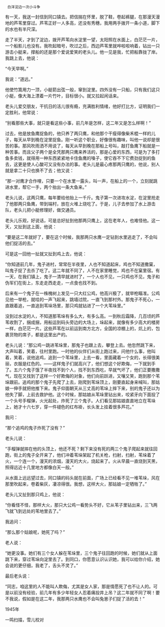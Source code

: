      白洋淀边一次小斗争 

  有一天，我送一封信到同口镇去。把信揣在怀里，脱了鞋，卷起裤腿，在那漫天漫地的芦苇里穿过。芦苇正好一人多高，还没有秀穗，我用两手拨开一条小道，脚下的水也有半尺深。 

  走了半天，才到了淀边，拨开芦苇向水淀里一望，太阳照在水面上，白茫茫一片，一个船影儿也没有。我吹起暗号，吹过之后，西边芦苇里就哗啦啦响着，钻出一只游击小艇来，撑船的还是那个爱说爱笑的老头儿。他一见是我，忙把船靠拢了岸。我跳上去，他说： 

  “今天早啊。” 

  我说：“道远。” 

  他使竹篙用力一顶，小艇箭出弦一般，窜到淀里。四外没有一只船，只有我们这只小艇，像大海上漂着一片竹叶，目标很小。就又拉起闲话来。 

  老头儿爱交朋友，干抗日的活儿很有瘾，充满胜利情绪，他好打比方，证明我们一定胜利，他常说： 

  “别看那些大事，就只是看这些小事，前几年是怎样，这二年又是怎么样啊！” 

  过去，他是放鱼鹰捉鱼的，他只养了两只鹰，和他那个干瘦得像柴禾棍一样的儿子，每天从早到晚在淀里捉鱼。刚一听这个职业，好像很有趣味，叫他一说却是很苦的事。那风吹雨洒不用说了，每天从早到晚在那船上号叫，敲打鱼鹰下船就是一种苦事。而且父子两个是全凭那两只鹰来养活的，那是心爱的东西，可是为了多打鱼多卖钱，就得用一种东西紧紧地卡住鱼鹰的嗓子，使它吞不下它费劲捉到的鱼去，这更是使人心酸可又没有办法的事。老头儿是最心疼那两只鹰的，他说，别人就是拿二十只也换不了去；他又说： 

  “那一对鹰才合作哩，只要一个在水里一露头，叫一声，在船上的一个，立刻就跳进水里，帮它一手，两个抬出一条大鱼来。” 

  老头儿说，这两只鹰，每年要给他抬上一千斤。鬼子第一次进攻水淀，在淀里抢走了他那两只鱼鹰，带到端村，放在火堆上烧吃了。于是，儿子去参加了水上游击队，老头儿把小艇修理好，做交通员。 

  老头儿乐观，好说话，可是总好扯到他那两只鹰上，这在老年人，也难怪他。这一天，又扯到这上面，他说： 

  “要是这二年就好了，要在这个时候，我那两只水鹰一定钻到水里逃走了，不会叫他们捉活的去。” 

  可是这一回他一扯就又扯到鸡上去，他说： 

  “你知道前几年，鬼子进村，常常在半夜里，人也不知道起床，鸡也不知道撒窠，叫鬼子捉了去杀了吃了。这二年就不同了，人不在家里睡觉，鸡也不在窠里宿。有一天，在我们镇上，鬼子一清早就进村了，一个人也不见，一只鸡也不见，鬼子和伪军们在街上，东走走西走走，一点食也找不到。 

  后来有一个鬼子在一株槐树上发见一只大红公鸡，他高兴极了，就举枪瞄准。公鸡见他一举枪，就哇的一声飞起来，跳墙过院，一直飞到那村外。那鬼子不死心，一直跟着追，一直追到苇垛场里，那只鸡就钻进了一个大苇垛里。” 

  没到过水淀的人，不知道那苇垛有多么大，有多么高。一到秋后霜降，几百顷的芦苇收割了，捆成捆，用船运到码头旁边的大场上，垛起来，就像有多少高大的楼房一样，白茫茫一片。这些芦苇在以前运到南方北方，全国的凉棚上的，炕上的，包裹货物的席子，都是这里出产的。 

  老头儿说：“那公鸡一跳进苇垛里，那鬼子也跟上去，攀登上去。他忽然跳下来，大声叫着，笑着，往村里跑。一时他的伙伴们从街上跑过来，问他什么事，他叫着，笑着，说他追鸡，追到一个苇垛里，上去一看，里面藏着一个女的，长得很美丽，衣服是红色的。——这样鬼子们就高兴了，他们想这个好欺侮，一下就到手了。五六个鬼子饿了半夜找不到个人，找不到东西吃，早就气坏了，他们正要撒撒气，现在又找到了这样一个好欺侮的对象，他们向前跃进，又嚷又笑，跑到那个苇垛跟前。追鸡的那个鬼子先爬了上去，刚爬到苇垛顶上，刚要直起身来喊叫，那姑娘一伸手就把他推下来。鬼子仰面朝天从三丈高的苇垛上摔下来，别的鬼子还以为他失了脚，上前去救护他。这个时候，那姑娘从苇垛里钻出来，咬紧牙向下面投了一个头号手榴弹，火光起处，炸死了三个鬼子。人们看见那姑娘直直地立在苇垛上，她才十六七岁，穿一件褪色的红布褂，长头发上挂着很多芦花。” 

  我问： 

  “那个追鸡的鬼子炸死了没有？” 

  老头儿说： 

  “手榴弹就摔在他的头顶上，他还不死？剩下来没有死的两三个鬼子爬起来就往回跑，街上的鬼子全开来了，他们冲着苇垛架起了机关枪，扫射，扫射，苇垛着了火，一个连一个，漫天的浓烟，漫天的大火，烧起来了。火从早晨一直烧到天黑，照得远近十几里地方都像白天一般。” 

  从水面上远远望过去，同口镇的码头就在前面，广场上已经看不见一堆苇垛，风在那里吹起来，卷着柴灰，凄凉得很。我想，这样大火，那姑娘一定牺牲了。” 

  老头儿又扯到那只鸡上，他说： 

  “你看怪不怪，那样大火，那只大公鸡一看势头不好，它从苇子里钻出来，三飞两飞就飞到远处的苇地里去了。” 

  我追问： 

  “那么那个姑娘呢，她死了吗？” 

  老人说： 

  “她更没事。她们有三个女人躲在苇垛里，三个鬼子往回跑的时候，她们就从上面跳下来，穿过苇垛向淀里去了。到同口，你愿意认识认识她，我可以给你介绍，她会说的更仔细，我老了，舌头不灵了。” 

  最后老头说： 

  “同志，咱这里的人不能叫人欺侮，尤其是女人家，那是情愿死了也不让人的。可是以前没有经验，前几年有多少年轻女人忍着痛投井上吊？这二年就不同了啊！要不我说，假如是在这二年，我那两只水鹰也不会叫兔崽子们捉了活的去！” 

  1945年 

  一鸣扫描，雪儿校对 

